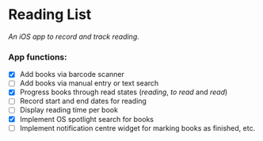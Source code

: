 # Reading List
_An iOS app to record and track reading._

### App functions:

- [x] Add books via barcode scanner
- [ ] Add books via manual entry or text search
- [x] Progress books through read states (_reading_, _to read_ and  _read_)
- [ ] Record start and end dates for reading
- [ ] Display reading time per book
- [x] Implement OS spotlight search for books
- [ ] Implement notification centre widget for marking books as finished, etc.
